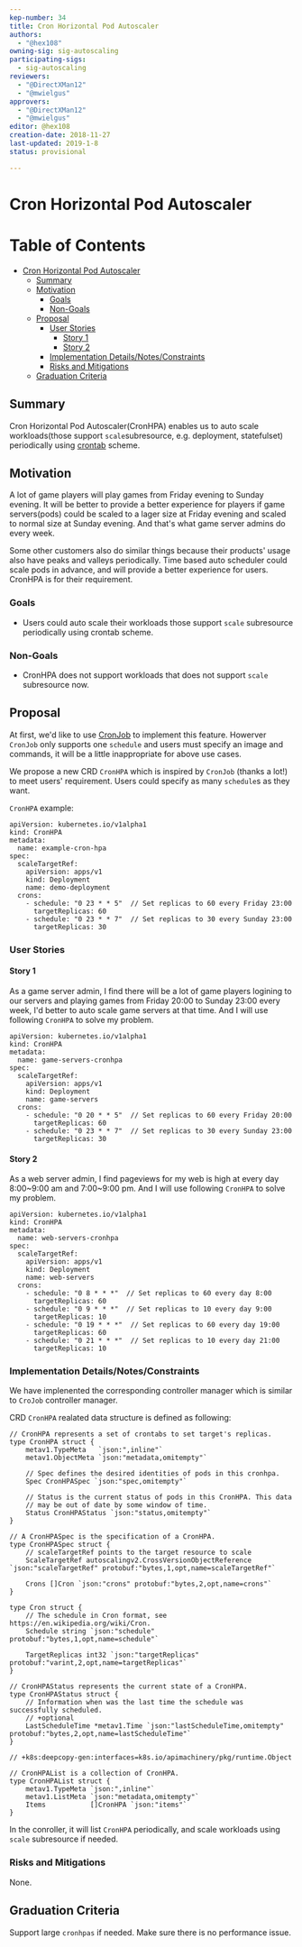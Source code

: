 ```yaml
---
kep-number: 34
title: Cron Horizontal Pod Autoscaler
authors:
  - "@hex108"
owning-sig: sig-autoscaling
participating-sigs:
  - sig-autoscaling
reviewers:
  - "@DirectXMan12"
  - "@mwielgus"
approvers:
  - "@DirectXMan12"
  - "@mwielgus"
editor: @hex108
creation-date: 2018-11-27
last-updated: 2019-1-8
status: provisional

---
```


# Cron Horizontal Pod Autoscaler

# Table of Contents

- [Cron Horizontal Pod Autoscaler](#cron-horizontal-pod-autoscaler)
  - [Summary](#summary)
  - [Motivation](#motivation)
    - [Goals](#goals)
    - [Non-Goals](#non-goals)
  - [Proposal](#proposal)
    - [User Stories](#user-stories)
      - [Story 1](#story-1)
      - [Story 2](#story-2)
    - [Implementation Details/Notes/Constraints](#implementation-detailsnotesconstraints)
    - [Risks and Mitigations](#risks-and-mitigations)
  - [Graduation Criteria](#graduation-criteria)

## Summary

Cron Horizontal Pod Autoscaler(CronHPA) enables us to auto scale workloads(those support `scale`subresource, e.g. deployment, statefulset) periodically using [crontab](https://en.wikipedia.org/wiki/Cron) scheme.

## Motivation

A lot of game players will play games from Friday evening to Sunday evening. It will be better to provide a better experience for players if game servers(pods) could be scaled to a lager size at Friday evening and scaled to normal size at Sunday evening. And that's what game server admins do every week.

Some other customers also do similar things because their products' usage also have peaks and valleys periodically. Time based auto scheduler could scale pods in advance, and will provide a better experience for users. CronHPA is for their requirement.

### Goals

- Users could auto scale their workloads those support `scale` subresource periodically using crontab scheme.

### Non-Goals

- CronHPA does not support workloads that does not support `scale` subresource now.

## Proposal

At first, we'd like to use [CronJob](https://kubernetes.io/docs/concepts/workloads/controllers/cron-jobs/) to implement this feature. Howerver `CronJob` only supports one `schedule` and users must specify an image and commands, it will be a little inappropriate for above use cases.

We propose a new CRD `CronHPA` which is inspired by `CronJob` (thanks a lot!) to meet users' requirement. Users could specify as many `schedule`s as they want.

`CronHPA` example:

```
apiVersion: kubernetes.io/v1alpha1
kind: CronHPA
metadata:
  name: example-cron-hpa
spec:
  scaleTargetRef:
    apiVersion: apps/v1
    kind: Deployment
    name: demo-deployment
  crons:
    - schedule: "0 23 * * 5"  // Set replicas to 60 every Friday 23:00
      targetReplicas: 60
    - schedule: "0 23 * * 7"  // Set replicas to 30 every Sunday 23:00
      targetReplicas: 30
```

### User Stories

#### Story 1

As a game server admin, I find there will be a lot of game players logining to our servers and playing games from Friday 20:00 to Sunday 23:00 every week, I'd better to auto scale game servers at that time. And I will use following `CronHPA` to solve my problem.

```
apiVersion: kubernetes.io/v1alpha1
kind: CronHPA
metadata:
  name: game-servers-cronhpa
spec:
  scaleTargetRef:
    apiVersion: apps/v1
    kind: Deployment
    name: game-servers
  crons:
    - schedule: "0 20 * * 5"  // Set replicas to 60 every Friday 20:00
      targetReplicas: 60
    - schedule: "0 23 * * 7"  // Set replicas to 30 every Sunday 23:00
      targetReplicas: 30
```

#### Story 2

As a web server admin, I find pageviews for my web is high at every day 8:00~9:00 am and 7:00~9:00 pm. And I will use following `CronHPA` to solve my problem.

```
apiVersion: kubernetes.io/v1alpha1
kind: CronHPA
metadata:
  name: web-servers-cronhpa
spec:
  scaleTargetRef:
    apiVersion: apps/v1
    kind: Deployment
    name: web-servers
  crons:
    - schedule: "0 8 * * *"  // Set replicas to 60 every day 8:00
      targetReplicas: 60
    - schedule: "0 9 * * *"  // Set replicas to 10 every day 9:00
      targetReplicas: 10
    - schedule: "0 19 * * *"  // Set replicas to 60 every day 19:00
      targetReplicas: 60
    - schedule: "0 21 * * *"  // Set replicas to 10 every day 21:00
      targetReplicas: 10
```

### Implementation Details/Notes/Constraints

We have implenented the corresponding controller manager which is similar to `CroJob` controller manager.

CRD `CronHPA` realated data structure is defined as following:

```
// CronHPA represents a set of crontabs to set target's replicas.
type CronHPA struct {
	metav1.TypeMeta   `json:",inline"`
	metav1.ObjectMeta `json:"metadata,omitempty"`

	// Spec defines the desired identities of pods in this cronhpa.
	Spec CronHPASpec `json:"spec,omitempty"`

	// Status is the current status of pods in this CronHPA. This data
	// may be out of date by some window of time.
	Status CronHPAStatus `json:"status,omitempty"`
}

// A CronHPASpec is the specification of a CronHPA.
type CronHPASpec struct {
	// scaleTargetRef points to the target resource to scale
	ScaleTargetRef autoscalingv2.CrossVersionObjectReference `json:"scaleTargetRef" protobuf:"bytes,1,opt,name=scaleTargetRef"`

	Crons []Cron `json:"crons" protobuf:"bytes,2,opt,name=crons"`
}

type Cron struct {
	// The schedule in Cron format, see https://en.wikipedia.org/wiki/Cron.
	Schedule string `json:"schedule" protobuf:"bytes,1,opt,name=schedule"`

	TargetReplicas int32 `json:"targetReplicas" protobuf:"varint,2,opt,name=targetReplicas"`
}

// CronHPAStatus represents the current state of a CronHPA.
type CronHPAStatus struct {
	// Information when was the last time the schedule was successfully scheduled.
	// +optional
	LastScheduleTime *metav1.Time `json:"lastScheduleTime,omitempty" protobuf:"bytes,2,opt,name=lastScheduleTime"`
}

// +k8s:deepcopy-gen:interfaces=k8s.io/apimachinery/pkg/runtime.Object

// CronHPAList is a collection of CronHPA.
type CronHPAList struct {
	metav1.TypeMeta `json:",inline"`
	metav1.ListMeta `json:"metadata,omitempty"`
	Items           []CronHPA `json:"items"`
}
```

In the conroller, it will list `CronHPA` periodically, and scale workloads using `scale` subresource if needed.

### Risks and Mitigations

None.

## Graduation Criteria

Support large `cronhpas` if needed. Make sure there is no performance issue.